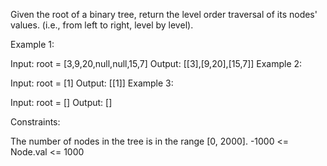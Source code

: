 Given the root of a binary tree, return the level order traversal of its nodes' values. (i.e., from left to right, level by level).



Example 1:


Input: root = [3,9,20,null,null,15,7]
Output: [[3],[9,20],[15,7]]
Example 2:

Input: root = [1]
Output: [[1]]
Example 3:

Input: root = []
Output: []


Constraints:

The number of nodes in the tree is in the range [0, 2000].
-1000 <= Node.val <= 1000